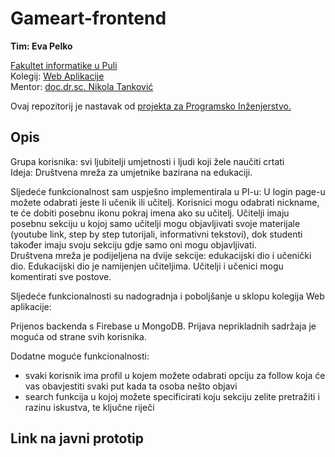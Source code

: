 # Gameart-frontend

**Tim: Eva Pelko <br />**

[Fakultet informatike u Puli](https://fipu.unipu.hr/) <br />
Kolegij: [Web Aplikacije](https://fiputreca.notion.site/fiputreca/Web-aplikacije-7ba8350d498546a78812399024edac44) <br />
Mentor: [doc.dr.sc. Nikola Tanković](https://www.notion.so/Kontakt-stranica-875574d1b92248b1a8e90dae52cd29a9) <br />

Ovaj repozitorij je nastavak od [projekta za Programsko Inženjerstvo.](https://github.com/EvaPelko/learnart)<br />
## Opis

Grupa korisnika: svi ljubitelji umjetnosti i ljudi koji žele naučiti crtati<br />
Ideja: Društvena mreža za umjetnike bazirana na edukaciji.<br />

Sljedeće funkcionalnost sam uspješno implementirala u PI-u:
U login page-u možete odabrati jeste li učenik ili učitelj. Korisnici mogu odabrati nickname, te će dobiti posebnu ikonu pokraj imena ako su učitelj. Učitelji imaju posebnu sekciju u kojoj samo učitelji mogu objavljivati svoje materijale (youtube link, step by step tutorijali, informativni tekstovi), dok studenti također imaju svoju sekciju gdje samo oni mogu objavljivati.<br />
Društvena mreža je podijeljena na dvije sekcije: edukacijski dio i učenički dio. Edukacijski dio je namijenjen učiteljima. Učitelji i učenici mogu komentirati sve postove. <br />

Sljedeće funkcionalnosti su nadogradnja i poboljšanje u sklopu kolegija Web aplikacije:

Prijenos backenda s Firebase u MongoDB.
Prijava neprikladnih sadržaja je moguća od strane svih korisnika.<br />

Dodatne moguće funkcionalnosti:

- svaki korisnik ima profil u kojem možete odabrati opciju za follow koja će vas obavjestiti svaki put kada ta osoba nešto objavi
- search funkcija u kojoj možete specificirati koju sekciju zelite pretražiti i razinu iskustva, te ključne riječi

## Link na javni prototip
